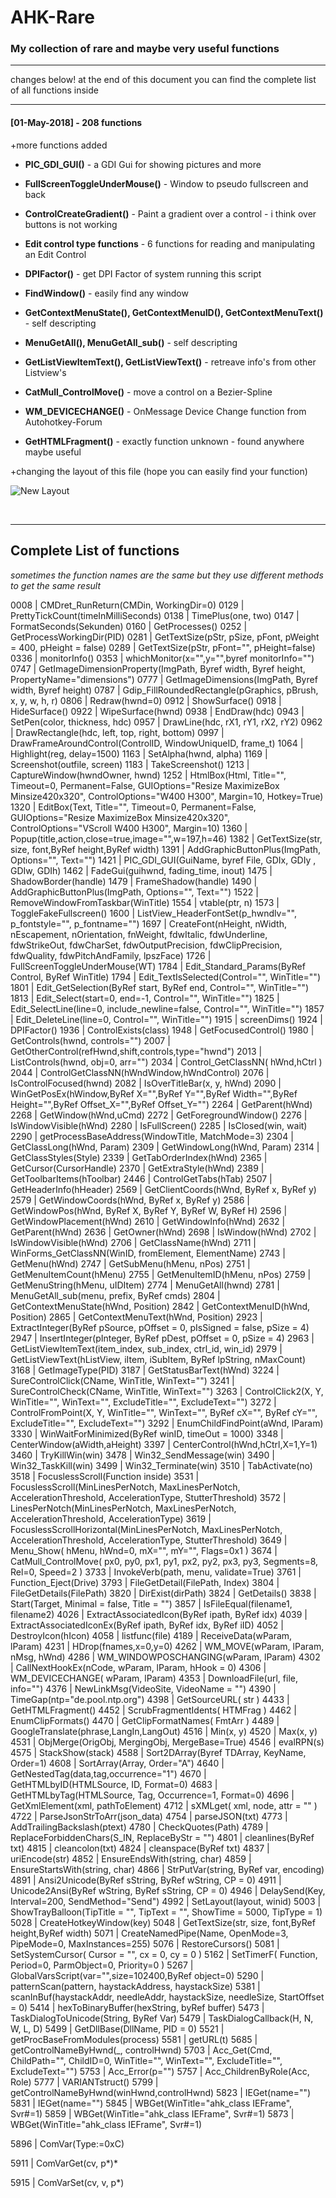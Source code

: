 # AHK-Rare
### My collection of rare and maybe very useful functions

------

changes below! at the end of this document you can find the complete list of all functions inside

------

#### [01-May-2018] - 208 functions

+more functions added<br>

- **PIC_GDI_GUI()** - a GDI Gui for showing pictures and more


- **FullScreenToggleUnderMouse()** - Window to pseudo fullscreen and back
- **ControlCreateGradient()** - Paint a gradient over a control - i think over buttons is not working
- **Edit control type functions** - 6 functions for reading and manipulating an Edit Control
- **DPIFactor()** - get DPI Factor of system running this script
- **FindWindow()** - easily find any window
- **GetContextMenuState(), GetContextMenuID(), GetContextMenuText()** - self descripting
- **MenuGetAll(), MenuGetAll_sub()** - self descripting
- **GetListViewItemText(), GetListViewText()** - retreave info's from other Listview's
- **CatMull_ControlMove()** - move a control on a Bezier-Spline
- **WM_DEVICECHANGE()** - OnMessage Device Change function from Autohotkey-Forum
- **GetHTMLFragment()** - exactly function unknown - found anywhere maybe useful



+changing the layout of this file (hope you can easily find your function)

![New Layout](https://raw.githubusercontent.com/Ixiko/AHK-Rare/master/Misc-Functions.ahk.png)

<br>

-----

## Complete List of functions

*sometimes the function names are the same but they use different methods to get the same result*

0008 | CMDret_RunReturn(CMDin, WorkingDir=0)
0129 | PrettyTickCount(timeInMilliSeconds)
0138 | TimePlus(one, two)
0147 | FormatSeconds(Sekunden)
0160 | GetProcesses()
0252 | GetProcessWorkingDir(PID)
0281 | GetTextSize(pStr, pSize, pFont, pWeight = 400, pHeight = false)
0289 | GetTextSize(pStr, pFont="", pHeight=false)
0336 | monitorInfo()
0353 | whichMonitor(x="",y="",byref monitorInfo="")
0747 | GetImageDimensionProperty(ImgPath, Byref width, Byref height, PropertyName="dimensions")
0777 | GetImageDimensions(ImgPath, Byref width, Byref height)
0787 | Gdip_FillRoundedRectangle(pGraphics, pBrush, x, y, w, h, r)
0806 | Redraw(hwnd=0)
0912 | ShowSurface()
0918 | HideSurface()
0922 | WipeSurface(hwnd)
0938 | EndDraw(hdc)
0943 | SetPen(color, thickness, hdc)
0957 | DrawLine(hdc, rX1, rY1, rX2, rY2)
0962 | DrawRectangle(hdc, left, top, right, bottom)
0997 | DrawFrameAroundControl(ControlID, WindowUniqueID, frame_t)
1064 | Highlight(reg, delay=1500)
1163 | SetAlpha(hwnd, alpha)
1169 | Screenshot(outfile, screen)
1183 | TakeScreenshot()
1213 | CaptureWindow(hwndOwner, hwnd)
1252 | HtmlBox(Html, Title="", Timeout=0, Permanent=False, GUIOptions="Resize MaximizeBox 	Minsize420x320", ControlOptions="W400 H300", Margin=10, Hotkey=True)
1320 | EditBox(Text, Title="", Timeout=0, Permanent=False, GUIOptions="Resize MaximizeBox Minsize420x320", ControlOptions="VScroll W400 H300", Margin=10)
1360 | Popup(title,action,close=true,image="",w=197,h=46)
1382 | GetTextSize(str, size, font,ByRef height,ByRef width)
1391 | AddGraphicButtonPlus(ImgPath, Options="", Text="")
1421 | PIC_GDI_GUI(GuiName, byref File, GDIx, GDIy , GDIw, GDIh)
1462 | FadeGui(guihwnd, fading_time, inout)
1475 | ShadowBorder(handle)
1479 | FrameShadow(handle)
1490 | AddGraphicButtonPlus(ImgPath, Options="", Text="")
1522 | RemoveWindowFromTaskbar(WinTitle)
1554 | vtable(ptr, n)
1573 | ToggleFakeFullscreen()
1600 | ListView_HeaderFontSet(p_hwndlv="", p_fontstyle="", p_fontname="")
1697 | CreateFont(nHeight, nWidth, nEscapement, nOrientation, fnWeight, fdwItalic, fdwUnderline, fdwStrikeOut, fdwCharSet, fdwOutputPrecision, fdwClipPrecision, fdwQuality, fdwPitchAndFamily, lpszFace)
1726 | FullScreenToggleUnderMouse(WT)
1784 | Edit_Standard_Params(ByRef Control, ByRef WinTitle)
1794 | Edit_TextIsSelected(Control="", WinTitle="")
1801 | Edit_GetSelection(ByRef start, ByRef end, Control="", WinTitle="")
1813 | Edit_Select(start=0, end=-1, Control="", WinTitle="")
1825 | Edit_SelectLine(line=0, include_newline=false, Control="", WinTitle="")
1857 | Edit_DeleteLine(line=0, Control="", WinTitle="")
1915 | screenDims()
1924 | DPIFactor()
1936 | ControlExists(class)
1948 | GetFocusedControl()
1980 | GetControls(hwnd, controls="")
2007 | GetOtherControl(refHwnd,shift,controls,type="hwnd")
2013 | ListControls(hwnd, obj=0, arr="")
2034 | Control_GetClassNN( hWnd,hCtrl )
2044 | ControlGetClassNN(hWndWindow,hWndControl)
2076 | IsControlFocused(hwnd)
2082 | IsOverTitleBar(x, y, hWnd)
2090 | WinGetPosEx(hWindow,ByRef X="",ByRef Y="",ByRef Width="",ByRef Height="",ByRef Offset_X="",ByRef Offset_Y="")
2264 | GetParent(hWnd)
2268 | GetWindow(hWnd,uCmd)
2272 | GetForegroundWindow()
2276 | IsWindowVisible(hWnd)
2280 | IsFullScreen()
2285 | IsClosed(win, wait)
2290 | getProcessBaseAddress(WindowTitle, MatchMode=3)
2304 | GetClassLong(hWnd, Param)
2309 | GetWindowLong(hWnd, Param)
2314 | GetClassStyles(Style)
2339 | GetTabOrderIndex(hWnd)
2365 | GetCursor(CursorHandle)
2370 | GetExtraStyle(hWnd)
2389 | GetToolbarItems(hToolbar)
2446 | ControlGetTabs(hTab)
2507 | GetHeaderInfo(hHeader)
2569 | GetClientCoords(hWnd, ByRef x, ByRef y)
2579 | GetWindowCoords(hWnd, ByRef x, ByRef y)
2586 | GetWindowPos(hWnd, ByRef X, ByRef Y, ByRef W, ByRef H)
2596 | GetWindowPlacement(hWnd)
2610 | GetWindowInfo(hWnd)
2632 | GetParent(hWnd)
2636 | GetOwner(hWnd)
2698 | IsWindow(hWnd)
2702 | IsWindowVisible(hWnd)
2706 | GetClassName(hWnd)
2711 | WinForms_GetClassNN(WinID, fromElement, ElementName)
2743 | GetMenu(hWnd)
2747 | GetSubMenu(hMenu, nPos)
2751 | GetMenuItemCount(hMenu)
2755 | GetMenuItemID(hMenu, nPos)
2759 | GetMenuString(hMenu, uIDItem)
2774 | MenuGetAll(hwnd)
2781 | MenuGetAll_sub(menu, prefix, ByRef cmds)
2804 | GetContextMenuState(hWnd, Position)
2842 | GetContextMenuID(hWnd, Position)
2865 | GetContextMenuText(hWnd, Position)
2923 | ExtractInteger(ByRef pSource, pOffset = 0, pIsSigned = false, pSize = 4)
2947 | InsertInteger(pInteger, ByRef pDest, pOffset = 0, pSize = 4)
2963 | GetListViewItemText(item_index, sub_index, ctrl_id, win_id)
2979 | GetListViewText(hListView, iItem, iSubItem, ByRef lpString, nMaxCount)
3168 | GetImageType(PID)
3187 | GetStatusBarText(hWnd)
3224 | SureControlClick(CName, WinTitle, WinText="")
3241 | SureControlCheck(CName, WinTitle, WinText="")
3263 | ControlClick2(X, Y, WinTitle="", WinText="", ExcludeTitle="", ExcludeText="")
3272 | ControlFromPoint(X, Y, WinTitle="", WinText="", ByRef cX="", ByRef cY="", ExcludeTitle="", ExcludeText="")
3292 | EnumChildFindPoint(aWnd, lParam)
3330 | WinWaitForMinimized(ByRef winID, timeOut = 1000)
3348 | CenterWindow(aWidth,aHeight)
3397 | CenterControl(hWnd,hCtrl,X=1,Y=1)
3460 | TryKillWin(win)
3478 | Win32_SendMessage(win)
3490 | Win32_TaskKill(win)
3499 | Win32_Terminate(win)
3510 | TabActivate(no)
3518 | FocuslessScroll(Function inside)
3531 | FocuslessScroll(MinLinesPerNotch, MaxLinesPerNotch, AccelerationThreshold, AccelerationType, StutterThreshold)
3572 | LinesPerNotch(MinLinesPerNotch, MaxLinesPerNotch, AccelerationThreshold, AccelerationType)
3619 | FocuslessScrollHorizontal(MinLinesPerNotch, MaxLinesPerNotch, AccelerationThreshold, AccelerationType, StutterThreshold)
3649 | Menu_Show( hMenu, hWnd=0, mX="", mY="", Flags=0x1 )
3674 | CatMull_ControlMove( px0, py0, px1, py1, px2, py2, px3, py3, Segments=8, Rel=0, Speed=2 )
3733 | InvokeVerb(path, menu, validate=True)
3761 | Function_Eject(Drive)
3793 | FileGetDetail(FilePath, Index)
3804 | FileGetDetails(FilePath)
3820 | DirExist(dirPath)
3824 | GetDetails()
3838 | Start(Target, Minimal = false, Title = "")
3857 | IsFileEqual(filename1, filename2)
4026 | ExtractAssociatedIcon(ByRef ipath, ByRef idx)
4039 | ExtractAssociatedIconEx(ByRef ipath, ByRef idx, ByRef iID)
4052 | DestroyIcon(hIcon)
4058 | listfunc(file)
4189 | ReceiveData(wParam, lParam)
4231 | HDrop(fnames,x=0,y=0)
4262 | WM_MOVE(wParam, lParam, nMsg, hWnd)
4286 | WM_WINDOWPOSCHANGING(wParam, lParam)
4302 | CallNextHookEx(nCode, wParam, lParam, hHook = 0)
4306 | WM_DEVICECHANGE( wParam, lParam)
4353 | DownloadFile(url, file, info="")
4376 | NewLinkMsg(VideoSite, VideoName = "")
4390 | TimeGap(ntp="de.pool.ntp.org")
4398 | GetSourceURL( str )
4433 | GetHTMLFragment()
4452 | ScrubFragmentIdents( HTMFrag )
4462 | EnumClipFormats()
4470 | GetClipFormatNames( FmtArr )
4489 | GoogleTranslate(phrase,LangIn,LangOut)
4516 | Min(x, y)
4520 | Max(x, y)
4531 | ObjMerge(OrigObj, MergingObj, MergeBase=True)
4546 | evalRPN(s)
4575 | StackShow(stack)
4588 | Sort2DArray(Byref TDArray, KeyName, Order=1)
4608 | SortArray(Array, Order="A")
4640 | GetNestedTag(data,tag,occurrence="1")
4670 | GetHTMLbyID(HTMLSource, ID, Format=0)
4683 | GetHTMLbyTag(HTMLSource, Tag, Occurrence=1, Format=0)
4696 | GetXmlElement(xml, pathToElement)
4712 | sXMLget( xml, node, attr = "" )
4722 | ParseJsonStrToArr(json_data)
4754 | parseJSON(txt)
4773 | AddTrailingBackslash(ptext)
4780 | CheckQuotes(Path)
4789 | ReplaceForbiddenChars(S_IN, ReplaceByStr = "")
4801 | cleanlines(ByRef txt)
4815 | cleancolon(txt)
4824 | cleanspace(ByRef txt)
4837 | uriEncode(str)
4852 | EnsureEndsWith(string, char)
4859 | EnsureStartsWith(string, char)
4866 | StrPutVar(string, ByRef var, encoding)
4891 | Ansi2Unicode(ByRef sString, ByRef wString, CP = 0)
4911 | Unicode2Ansi(ByRef wString, ByRef sString, CP = 0)
4946 | DelaySend(Key, Interval=200, SendMethod="Send")
4992 | SetLayout(layout, winid)
5003 | ShowTrayBalloon(TipTitle = "", TipText = "", ShowTime = 5000, TipType = 1)
5028 | CreateHotkeyWindow(key)
5048 | GetTextSize(str, size, font,ByRef height,ByRef width)
5071 | CreateNamedPipe(Name, OpenMode=3, PipeMode=0, MaxInstances=255)
5076 | RestoreCursors()
5081 | SetSystemCursor( Cursor = "", cx = 0, cy = 0 )
5162 | SetTimerF( Function, Period=0, ParmObject=0, Priority=0 )
5267 | GlobalVarsScript(var="",size=102400,ByRef object=0)
5290 | patternScan(pattern, haystackAddress, haystackSize)
5381 | scanInBuf(haystackAddr, needleAddr, haystackSize, needleSize, StartOffset = 0)
5414 | hexToBinaryBuffer(hexString, byRef buffer)
5473 | TaskDialogToUnicode(String, ByRef Var)
5479 | TaskDialogCallback(H, N, W, L, D)
5499 | GetDllBase(DllName, PID = 0)
5521 | getProcBaseFromModules(process)
5581 | getURL(t)
5685 | getControlNameByHwnd(_, controlHwnd)
5703 | Acc_Get(Cmd, ChildPath="", ChildID=0, WinTitle="", WinText="", ExcludeTitle="", ExcludeText="")
5753 | Acc_Error(p="")
5757 | Acc_ChildrenByRole(Acc, Role)
5777 | VARIANTstruct()
5799 | getControlNameByHwnd(winHwnd,controlHwnd)
5823 | IEGet(name="")
5831 | IEGet(name="")
5845 | WBGet(WinTitle="ahk_class IEFrame", Svr#=1)
5859 | WBGet(WinTitle="ahk_class IEFrame", Svr#=1)
5873 | WBGet(WinTitle="ahk_class IEFrame", Svr#=1)

5896 | ComVar(Type:=0xC)

5911 | ComVarGet(cv, p*)*

5915 | ComVarSet(cv, v, p*)



